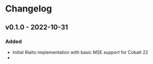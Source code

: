 # Changelog

## v0.1.0 - 2022-10-31

### Added
- Initial Rialto implementation with basic MSE support for Cobalt 22
- 

